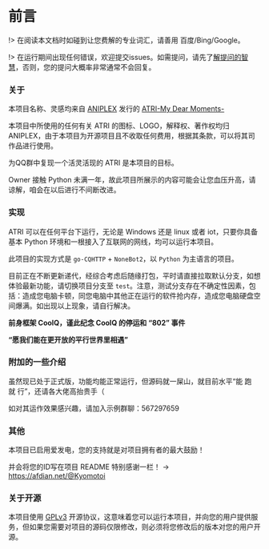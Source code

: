 # 前言
!> 在阅读本文档时如碰到让您费解的专业词汇，请善用 百度/Bing/Google。

!> 在运行期间出现任何错误，欢迎提交issues。如需提问，请先了[解提问的智慧](https://github.com/ryanhanwu/How-To-Ask-Questions-The-Smart-Way/blob/master/README-zh_CN.md)，否则，您的提问大概率非常通常不会回复。

### 关于
本项目名称、灵感均来自 [ANIPLEX](https://aniplex-exe.com/) 发行的 [ATRI-My Dear Moments-](https://atri-mdm.com/)

本项目中所使用的任何有关 ATRI 的图标、LOGO，解释权、著作权均归 ANIPLEX，由于本项目为开源项目且不收取任何费用，根据其条款，可以将其司作品进行使用。

为QQ群中复现一个活灵活现的 ATRI 是本项目的目标。

Owner 接触 Python 未满一年，故此项目所展示的内容可能会让您血压升高，请谅解，咱会在以后进行不间断改进。

### 实现
ATRI 可以在任何平台下运行，无论是 Windows 还是 linux 或者 iot，只要你具备基本 Python 环境和一根接入了互联网的网线，均可以运行本项目。

此项目的实现方式是 `go-CQHTTP` + `NoneBot2`，以 `Python` 为主语言的项目。

目前正在不断更新递代，经综合考虑后随缘打包，平时请直接拉取默认分支，如想体验最新功能，请切换项目分支至 `test`。注意，测试分支存在不确定性因素，包括：造成您电脑卡顿，同您电脑中其他正在运行的软件抢内存，造成您电脑硬盘空间爆满。如出现以上现象，请自行解决。

**前身框架 CoolQ，谨此纪念 CoolQ 的停运和 “802” 事件**

**“愿我们能在更开放的平行世界里相遇”**

### 附加的一些介绍
虽然现已处于正式版，功能均能正常运行，但源码就一屎山，就目前水平“能 跑 就 行”，还请各大佬高抬贵手（

如对其运作效果感兴趣，请加入示例群聊：567297659

### 其他
本项目已启用爱发电，您的支持就是对项目拥有者的最大鼓励！

并会将您的ID写在项目 README 特别感谢一栏！
-> https://afdian.net/@Kyomotoi

### 关于开源
本项目使用 [GPLv3](https://github.com/Kyomotoi/Aya/blob/master/LICENSE) 开源协议，这意味着您可以运行本项目，并向您的用户提供服务，但如果您需要对项目的源码仅限修改，则必须将您修改后的版本对您的用户开源。